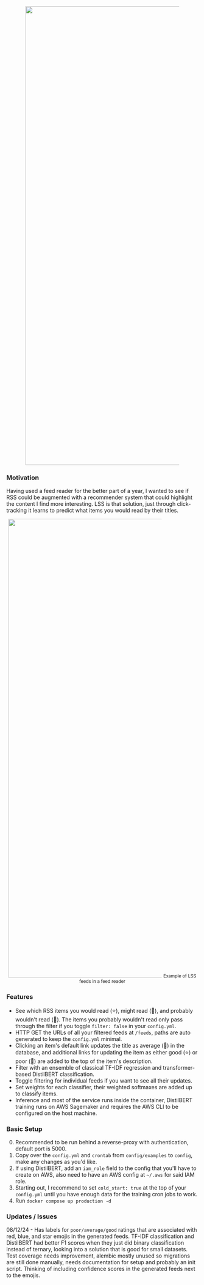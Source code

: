 <div align="center">
  <img src="https://sltptr.github.io/static/lss/img/logo.png" 
    alt="LSS Logo" style="max-width: 80%; width: 1200px; height: auto;">
</div>

### Motivation

Having used a feed reader for the better part of a year, I wanted to see if RSS
could be augmented with a recommender system that could highlight the content I
find more interesting. LSS is that solution, just through click-tracking it
learns to predict what items you would read by their titles.

<div align="center">
  <img src="https://sltptr.github.io/static/lss/img/example.png" 
    alt="LSS Logo" style="max-width: 80%; width: 1200px; height: auto;">
  <small>Example of LSS feeds in a feed reader</small>
</div>

### Features

- See which RSS items you would read (&#11088;), might read (&#128309;), and
  probably wouldn't read (&#128308;). The items you probably wouldn't read only
  pass through the filter if you toggle `filter: false` in your `config.yml`.
- HTTP GET the URLs of all your filtered feeds at `/feeds`, paths are auto
  generated to keep the `config.yml` minimal.
- Clicking an item's default link updates the title as average (&#128309;) in
  the database, and additional links for updating the item as either good
  (&#11088;) or poor (&#128308;) are added to the top of the item's description.
- Filter with an ensemble of classical TF-IDF regression and transformer-based
  DistilBERT classification.
- Toggle filtering for individual feeds if you want to see all their updates.
- Set weights for each classifier, their weighted softmaxes are added up to
  classify items.
- Inference and most of the service runs inside the container, DistilBERT
  training runs on AWS Sagemaker and requires the AWS CLI to be configured on
  the host machine.

### Basic Setup

0. Recommended to be run behind a reverse-proxy with authentication, default
   port is 5000.
1. Copy over the `config.yml` and `crontab` from `config/examples` to `config`,
   make any changes as you'd like.
2. If using DistilBERT, add an `iam_role` field to the config that you'll have
   to create on AWS, also need to have an AWS config at `~/.aws` for said IAM
   role.
3. Starting out, I recommend to set `cold_start: true` at the top of your
   `config.yml` until you have enough data for the training cron jobs to work.
4. Run `docker compose up production -d`

### Updates / Issues

08/12/24 - Has labels for `poor/average/good` ratings that are associated with
red, blue, and star emojis in the generated feeds. TF-IDF classification and
DistilBERT had better F1 scores when they just did binary classification instead
of ternary, looking into a solution that is good for small datasets. Test
coverage needs improvement, alembic mostly unused so migrations are still done
manually, needs documentation for setup and probably an init script. Thinking of
including confidence scores in the generated feeds next to the emojis.
